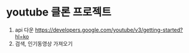 # youtube 클론 프로젝트

1. api 다운 https://developers.google.com/youtube/v3/getting-started?hl=ko
2. 검색, 인기동영상 가져오기
